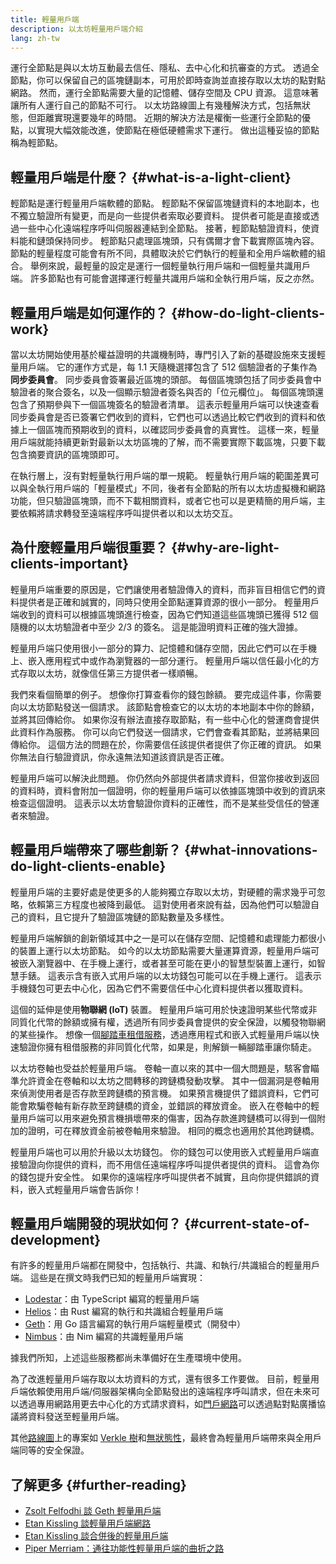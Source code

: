 ```yaml
---
title: 輕量用戶端
description: 以太坊輕量用戶端介紹
lang: zh-tw
---
```


運行全節點是與以太坊互動最去信任、隱私、去中心化和抗審查的方式。 透過全節點，你可以保留自己的區塊鏈副本，可用於即時查詢並直接存取以太坊的點對點網路。 然而，運行全節點需要大量的記憶體、儲存空間及 CPU 資源。 這意味著讓所有人運行自己的節點不可行。 以太坊路線圖上有幾種解決方式，包括無狀態，但距離實現還要幾年的時間。 近期的解決方法是權衡一些運行全節點的優點，以實現大幅效能改進，使節點在極低硬體需求下運行。 做出這種妥協的節點稱為輕節點。

## 輕量用戶端是什麼？ {#what-is-a-light-client}

輕節點是運行輕量用戶端軟體的節點。 輕節點不保留區塊鏈資料的本地副本，也不獨立驗證所有變更，而是向一些提供者索取必要資料。 提供者可能是直接或透過一些中心化遠端程序呼叫伺服器連結到全節點。 接著，輕節點驗證資料，使資料能和鏈頭保持同步。 輕節點只處理區塊頭，只有偶爾才會下載實際區塊內容。 節點的輕量程度可能會有所不同，具體取決於它們執行的輕量和全用戶端軟體的組合。 舉例來說，最輕量的設定是運行一個輕量執行用戶端和一個輕量共識用戶端。 許多節點也有可能會選擇運行輕量共識用戶端和全執行用戶端，反之亦然。

## 輕量用戶端是如何運作的？ {#how-do-light-clients-work}

當以太坊開始使用基於權益證明的共識機制時，專門引入了新的基礎設施來支援輕量用戶端。 它的運作方式是，每 1.1 天隨機選擇包含了 512 個驗證者的子集作為**同步委員會**。 同步委員會簽署最近區塊的頭部。 每個區塊頭包括了同步委員會中驗證者的聚合簽名，以及一個顯示驗證者簽名與否的「位元欄位」。 每個區塊頭還包含了預期參與下一個區塊簽名的驗證者清單。 這表示輕量用戶端可以快速查看同步委員會是否已簽署它們收到的資料，它們也可以透過比較它們收到的資料和依據上一個區塊而預期收到的資料，以確認同步委員會的真實性。 這樣一來，輕量用戶端就能持續更新對最新以太坊區塊的了解，而不需要實際下載區塊，只要下載包含摘要資訊的區塊頭即可。

在執行層上，沒有對輕量執行用戶端的單一規範。 輕量執行用戶端的範圍差異可以與全執行用戶端的「輕量模式」不同，後者有全節點的所有以太坊虛擬機和網路功能，但只驗證區塊頭，而不下載相關資料，或者它也可以是更精簡的用戶端，主要依賴將請求轉發至遠端程序呼叫提供者以和以太坊交互。

## 為什麼輕量用戶端很重要？ {#why-are-light-clients-important}

輕量用戶端重要的原因是，它們讓使用者驗證傳入的資料，而非盲目相信它們的資料提供者是正確和誠實的，同時只使用全節點運算資源的很小一部分。 輕量用戶端收到的資料可以根據區塊頭進行檢查，因為它們知道這些區塊頭已獲得 512 個隨機的以太坊驗證者中至少 2/3 的簽名。 這是能證明資料正確的強大證據。

輕量用戶端只使用很小一部分的算力、記憶體和儲存空間，因此它們可以在手機上、嵌入應用程式中或作為瀏覽器的一部分運行。 輕量用戶端以信任最小化的方式存取以太坊，就像信任第三方提供者一樣順暢。

我們來看個簡單的例子。 想像你打算查看你的錢包餘額。 要完成這件事，你需要向以太坊節點發送一個請求。 該節點會檢查它的以太坊的本地副本中你的餘額，並將其回傳給你。 如果你沒有辦法直接存取節點，有一些中心化的營運商會提供此資料作為服務。 你可以向它們發送一個請求，它們會查看其節點，並將結果回傳給你。 這個方法的問題在於，你需要信任該提供者提供了你正確的資訊。 如果你無法自行驗證資訊，你永遠無法知道該資訊是否正確。

輕量用戶端可以解決此問題。 你仍然向外部提供者請求資料，但當你接收到返回的資料時，資料會附加一個證明，你的輕量用戶端可以依據區塊頭中收到的資訊來檢查這個證明。 這表示以太坊會驗證你資料的正確性，而不是某些受信任的營運者來驗證。

## 輕量用戶端帶來了哪些創新？ {#what-innovations-do-light-clients-enable}

輕量用戶端的主要好處是使更多的人能夠獨立存取以太坊，對硬體的需求幾乎可忽略，依賴第三方程度也被降到最低。 這對使用者來說有益，因為他們可以驗證自己的資料，且它提升了驗證區塊鏈的節點數量及多樣性。

輕量用戶端解鎖的創新領域其中之一是可以在儲存空間、記憶體和處理能力都很小的裝置上運行以太坊節點。 如今的以太坊節點需要大量運算資源，輕量用戶端可被嵌入瀏覽器中、在手機上運行，或者甚至可能在更小的智慧型裝置上運行，如智慧手錶。 這表示含有嵌入式用戶端的以太坊錢包可能可以在手機上運行。 這表示手機錢包可更去中心化，因為它們不需要信任中心化資料提供者以獲取資料。

這個的延伸是使用**物聯網 (IoT)** 裝置。 輕量用戶端可用於快速證明某些代幣或非同質化代幣的餘額或擁有權，透過所有同步委員會提供的安全保證，以觸發物聯網的某些操作。 想像一個[腳踏車租借服務](https://youtu.be/ZHNrAXf3RDE?t=929)，透過應用程式和嵌入式輕量用戶端以快速驗證你擁有租借服務的非同質化代幣，如果是，則解鎖一輛腳踏車讓你騎走。

以太坊卷軸也受益於輕量用戶端。 卷軸一直以來的其中一個大問題是，駭客會瞄準允許資金在卷軸和以太坊之間轉移的跨鏈橋發動攻擊。 其中一個漏洞是卷軸用來偵測使用者是否存款至跨鏈橋的預言機。 如果預言機提供了錯誤資料，它們可能會欺騙卷軸有新存款至跨鏈橋的資金，並錯誤的釋放資金。 嵌入在卷軸中的輕量用戶端可以用來避免預言機損壞帶來的傷害，因為存款進跨鏈橋可以得到一個附加的證明，可在釋放資金前被卷軸用來驗證。 相同的概念也適用於其他跨鏈橋。

輕量用戶端也可以用於升級以太坊錢包。 你的錢包可以使用嵌入式輕量用戶端直接驗證向你提供的資料，而不用信任遠端程序呼叫提供者提供的資料。 這會為你的錢包提升安全性。 如果你的遠端程序呼叫提供者不誠實，且向你提供錯誤的資料，嵌入式輕量用戶端會告訴你！

## 輕量用戶端開發的現狀如何？ {#current-state-of-development}

有許多的輕量用戶端都在開發中，包括執行、共識、和執行/共識組合的輕量用戶端。 這些是在撰文時我們已知的輕量用戶端實現：

- [Lodestar](https://github.com/ChainSafe/lodestar/tree/unstable/packages/light-client)：由 TypeScript 編寫的輕量用戶端
- [Helios](https://github.com/a16z/helios)：由 Rust 編寫的執行和共識組合輕量用戶端
- [Geth](https://github.com/ethereum/go-ethereum/tree/master/beacon/light)：用 Go 語言編寫的執行用戶端輕量模式（開發中）
- [Nimbus](https://nimbus.guide/el-light-client.html)：由 Nim 編寫的共識輕量用戶端

據我們所知，上述這些服務都尚未準備好在生產環境中使用。

為了改進輕量用戶端存取以太坊資料的方式，還有很多工作要做。 目前，輕量用戶端依賴使用用戶端/伺服器架構向全節點發出的遠端程序呼叫請求，但在未來可以透過專用網路用更去中心化的方式請求資料，如[門戶網路](https://www.ethportal.net/)可以透過點對點廣播協議將資料發送至輕量用戶端。

其他[路線圖](/roadmap/)上的專案如 [Verkle 樹](/roadmap/verkle-trees/)和[無狀態性](/roadmap/statelessness/)，最終會為輕量用戶端帶來與全用戶端同等的安全保證。

## 了解更多 {#further-reading}

- [Zsolt Felfodhi 談 Geth 輕量用戶端](https://www.youtube.com/watch?v=EPZeFXau-RE)
- [Etan Kissling 談輕量用戶端網路](https://www.youtube.com/watch?v=85MeiMA4dD8)
- [Etan Kissling 談合併後的輕量用戶端](https://www.youtube.com/watch?v=ZHNrAXf3RDE)
- [Piper Merriam：通往功能性輕量用戶端的曲折之路](https://snakecharmers.ethereum.org/the-winding-road-to-functional-light-clients/)
